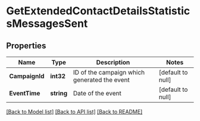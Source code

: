 # GetExtendedContactDetailsStatisticsMessagesSent

## Properties
Name | Type | Description | Notes
------------ | ------------- | ------------- | -------------
**CampaignId** | **int32** | ID of the campaign which generated the event | [default to null]
**EventTime** | **string** | Date of the event | [default to null]

[[Back to Model list]](../README.md#documentation-for-models) [[Back to API list]](../README.md#documentation-for-api-endpoints) [[Back to README]](../README.md)


